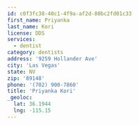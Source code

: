 ```yaml
---
id: c0f3fc38-40c1-4f9a-af2d-80bc2fd01c33
first_name: Priyanka
last_name: Kori
license: DDS
services:
  - dentist
category: dentists
address: '9259 Hollander Ave'
city: 'Las Vegas'
state: NV
zip: '89148'
phone: '(702) 900-7860'
title: 'Priyanka Kori'
_geoloc:
  lat: 36.1944
  lng: -115.15
---
```

